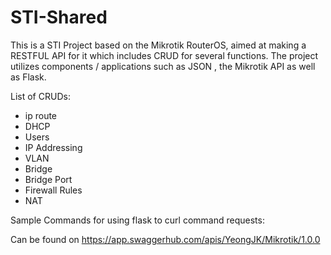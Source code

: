 # STI-Shared

This is a STI Project based on the Mikrotik RouterOS, aimed at making a RESTFUL API for it which includes CRUD for several functions.
The project utilizes components / applications such as JSON , the Mikrotik API as well as Flask.

List of CRUDs:

- ip route
- DHCP
- Users
- IP Addressing
- VLAN
- Bridge
- Bridge Port
- Firewall Rules
- NAT


Sample Commands for using flask to curl command requests:

Can be found on https://app.swaggerhub.com/apis/YeongJK/Mikrotik/1.0.0
